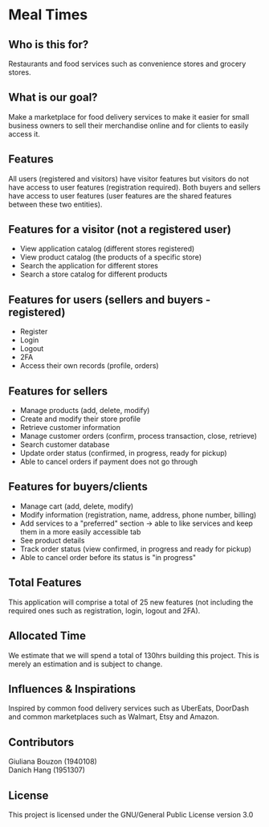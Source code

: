 # Meal Times

## Who is this for?

Restaurants and food services such as convenience stores and grocery stores.

## What is our goal?

Make a marketplace for food delivery services to make it easier for small business owners to sell their merchandise online and for clients to easily access it.

## Features

All users (registered and visitors) have visitor features but visitors do not have access to user features (registration required).
Both buyers and sellers have access to user features (user features are the shared features between these two entities).

## Features for a visitor (not a registered user)

- View application catalog (different stores registered)
- View product catalog (the products of a specific store)
- Search the application for different stores
- Search a store catalog for different products

## Features for users (sellers and buyers - registered)

- Register
- Login
- Logout
- 2FA
- Access their own records (profile, orders)

## Features for sellers

- Manage products (add, delete, modify)
- Create and modify their store profile
- Retrieve customer information
- Manage customer orders (confirm, process transaction, close, retrieve)
- Search customer database
- Update order status (confirmed, in progress, ready for pickup)
- Able to cancel orders if payment does not go through

## Features for buyers/clients

- Manage cart (add, delete, modify)
- Modify information (registration, name, address, phone number, billing)
- Add services to a "preferred" section -> able to like services and keep them in a more easily accessible tab
- See product details
- Track order status (view confirmed, in progress and ready for pickup)
- Able to cancel order before its status is "in progress"

## Total Features

This application will comprise a total of 25 new features (not including the required ones such as registration, login, logout and 2FA).

## Allocated Time

We estimate that we will spend a total of 130hrs building this project. This is merely an estimation and is subject to change.

## Influences & Inspirations

Inspired by common food delivery services such as UberEats, DoorDash and common marketplaces such as Walmart, Etsy and Amazon.

## Contributors

Giuliana Bouzon (1940108) <br>
Danich Hang (1951307)

## License

This project is licensed under the GNU/General Public License version 3.0 

